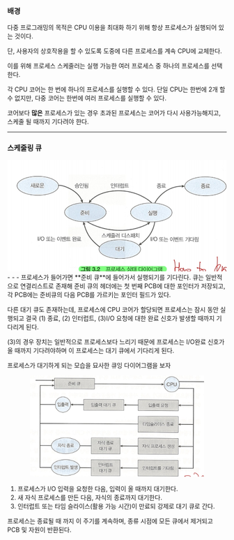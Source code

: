 
### 배경
다중 프로그래밍의 목적은 CPU 이용을 최대화 하기 위해 항상 프로세스가 실행되어 있는 것이다.

단, 사용자의 상호작용을 할 수 있도록 도중에 다른 프로세스를 계속 CPU에 교체한다.

이를 위해 프로세스 스케줄러는 실행 가능한 여러 프로세스 중 하나의 프로세스를 선택한다.

각 CPU 코어는 한 번에 하나의 프로세스를 실행할 수 있다. 단일 CPU는 한번에 2개 할 수 없지만,
다중 코어는 한번에 여러 프로세스를 실행할 수 있다.

코어보다 **많은** 프로세스가 있는 경우 초과된 프로세스는 코어가 다시 사용가능해지고,
스케줄 될 때까지 기다려야 한다.

- - -
### 스케줄링 큐
<div align='center'>
<img src="2week_img/ProcessStateDigram.png" width="600px">
</div>
- - -
프로세스가 들어가면 **준비 큐**에 들어가서 실행되기를 기다린다. 큐는 일반적으로 연결리스트로 존재해
준비 큐의 헤더에는 첫 번째 PCB에 대한 포인터가 저장되고, 각 PCB에는 준비큐의 다음 PCB를 가르키는 포인터 필드가 있다.

다른 대기 큐도 존재하는데, 프로세스에 CPU 코어가 할당되면 프로세스는 잠시 동안 실행되고 결국
(1) 종료, (2) 인터럽트, (3)I/O 요청에 대한 완료 신호가 발생할 때까지 기다리게 된다.

(3)의 경우 장치는 일반적으로 프로세스보다 느리기 때문에 프로세스는 I/O완료 신호가 올 때까지 기다려야하며
이 프로세스는 대기 큐에서 기다리게 된다.

프로세스가 대기하게 되는 모습을 묘사한 큐잉 다이어그램을 보자
<div align='center'>
<img src="2week_img/Queueing.png" width="400px">
</div>

1. 프로세스가 I/O 입력을 요청한 다음, 입력이 올 때까지 대기한다.
2. 새 자식 프로세스를 만든 다음, 자식의 종료까지 대기한다.
3. 인터럽트 또는 타임 슬라이스(활용 가능 시간)이 만료되 강제로 대기 큐로 간다.

프로세스는 종료될 때 까지 이 주기를 계속하며, 종류 시점에 모든 큐에서 제거되고 PCB 및 자원이 반환된다.